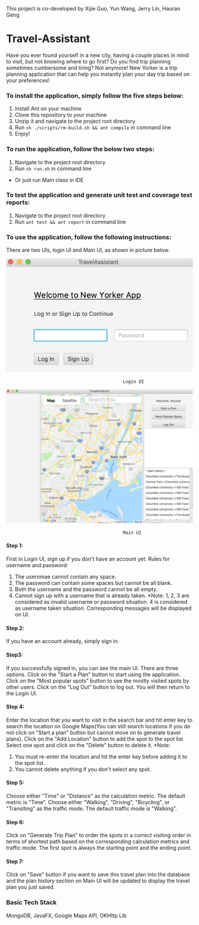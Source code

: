 This project is co-developed by Xijie Guo, Yun Wang, Jerry Lin, Haoran Geng

# Travel-Assistant

Have you ever found yourself in a new city, having a couple places in mind to visit, but not knowing where to go first? Do you find trip planning sometimes cumbersome and tiring? Not anymore! New Yorker is a trip planning application that can help you instantly plan your day trip based on your preferences!


### To install the application, simply follow the five steps below:
1. Install Ant on your machine
2. Clone this repository to your machine
3. Unzip it and navigate to the project root directory
4. Run `sh ./scripts/rm-build.sh && ant compile` in command line
5. Enjoy!

### To run the application, follow the below two steps:
1. Navigate to the project root directory
2. Run `sh run.sh` in command line
* Or just run Main class in IDE

### To test the application and generate unit test and coverage test reports:
1. Navigate to the project root directory
2. Run `ant test && ant report` in command line

### To use the application, follow the following instructions:
There are two UIs, login UI and Main UI, as shown in picture below.

![Screenshot](LoginUI.png)

                                                Login UI
                            
![Screenshot](MainUI.png)

                                                Main UI


#### Step 1: 
First in Login UI, sign up if you don't have an account yet.
Rules for username and password:
1. The usernmae cannot contain any space.
2. The password can contain some spaces but cannot be all blank.
3. Both the username and the password cannot be all empty.
4. Cannot sign up with a username that is already taken.
*Note: 1, 2, 3 are considered as invalid username or password situation. 4 is considered as username taken situation. Corresponding messages will be displayed on UI.


#### Step 2: 
If you have an account already, simply sign in.


#### Step3:
If you successfully signed in, you can see the main UI. There are three options.
Click on the "Start a Plan" button to start using the application.
Click on the "Most popular spots" button to see the mostly visited spots by other users.
Click on the "Log Out" button to log out. You will then return to the Login UI.


#### Step 4: 
Enter the location that you want to visit in the search bar and hit enter key to search the location on Google Maps(You can still search locations if you do not click on "Start a plan" button but cannot move on to generate travel plans).
Click on the "Add Location" button to add the spot to the spot list.
Select one spot and click on the "Delete" button to delete it. 
*Note: 
1. You must re-enter the location and hit the enter key before adding it to the spot list.
2. You cannot delete anything if you don't select any spot.


#### Step 5:
Choose either "Time" or "Distance" as the calculation metric. The default metric is "Time".
Choose either "Walking", "Driving", "Bicycling", or "Transiting" as the traffic mode. The default traffic mode is "Walking".

#### Step 6:
Click on "Generate Trip Plan" to order the spots in a correct visiting order in terms of shortest path based on the corresponding calculation metrics and traffic mode. The first spot is always the starting point and the ending point.

#### Step 7:
Click on "Save" button if you want to save this travel plan into the database and the plan history section on Main UI will be updated to display the travel plan you just saved. 


### Basic Tech Stack
MongoDB, JavaFX, Google Maps API, OKHttp Lib





